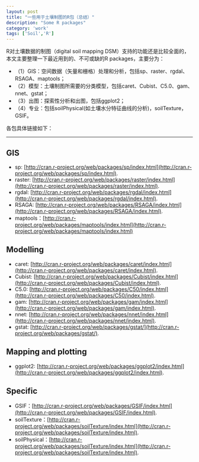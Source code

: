 ```yaml
---
layout: post
title: "一些用于土壤制图的R包（总结）"
description: "Some R packages"
category: 'work'
tags: ['Soil','R']
---
```



R对土壤数据的制图（digital soil mapping DSM）支持的功能还是比较全面的，本文主要整理一下最近用到的、不可或缺的R packages，主要分为：

- （1）GIS：空间数据（矢量和栅格）处理和分析，包括sp、raster、rgdal、RSAGA、maptools；
- （2）模型：土壤制图所需要的分类模型，包括caret、Cubist、C5.0、gam、nnet、gstat；
- （3）出图：探索性分析和出图，包括ggplot2；
- （4）专业：包括soilPhysical(如土壤水分特征曲线的分析)，soilTexture，GSIF。

各包具体链接如下：

----------


<!--more-->


## GIS ##

- sp: [http://cran.r-project.org/web/packages/sp/index.html](http://cran.r-project.org/web/packages/sp/index.html).
- raster: [http://cran.r-project.org/web/packages/raster/index.html](http://cran.r-project.org/web/packages/raster/index.html). 
- rgdal: [http://cran.r-project.org/web/packages/rgdal/index.html](http://cran.r-project.org/web/packages/rgdal/index.html). 
- RSAGA: [http://cran.r-project.org/web/packages/RSAGA/index.html](http://cran.r-project.org/web/packages/RSAGA/index.html). 
- maptools：[http://cran.r-project.org/web/packages/maptools/index.html](http://cran.r-project.org/web/packages/maptools/index.html)

## Modelling ##

- caret: [http://cran.r-project.org/web/packages/caret/index.html](http://cran.r-project.org/web/packages/caret/index.html). 
- Cubist: [http://cran.r-project.org/web/packages/Cubist/index.html](http://cran.r-project.org/web/packages/Cubist/index.html). 
- C5.0: [http://cran.r-project.org/web/packages/C50/index.html](http://cran.r-project.org/web/packages/C50/index.html). 
- gam: [http://cran.r-project.org/web/packages/gam/index.html](http://cran.r-project.org/web/packages/gam/index.html). 
- nnet: [http://cran.r-project.org/web/packages/nnet/index.html](http://cran.r-project.org/web/packages/nnet/index.html).
- gstat: [http://cran.r-project.org/web/packages/gstat/](http://cran.r-project.org/web/packages/gstat/). 


## Mapping and plotting ##

- ggplot2: [http://cran.r-project.org/web/packages/ggplot2/index.html](http://cran.r-project.org/web/packages/ggplot2/index.html). 


## Specific ##

- GSIF：[http://cran.r-project.org/web/packages/GSIF/index.html](http://cran.r-project.org/web/packages/GSIF/index.html). 
- soilTexture：[http://cran.r-project.org/web/packages/soilTexture/index.html](http://cran.r-project.org/web/packages/soilTexture/index.html). 
- soilPhysical：[http://cran.r-project.org/web/packages/soilTexture/index.html](http://cran.r-project.org/web/packages/soilTexture/index.html). 





